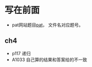 # 写在前面

* pat网站题目[pat](https://pintia.cn/problem-sets/994805148990160896/problems/type/7)， 文件名对应题号。

## ch4
* p117 递归
* A1033 自己算的结果和答案给的不一致